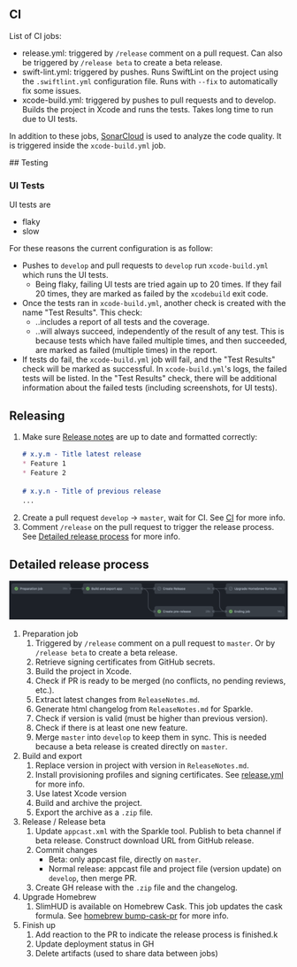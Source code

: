 
## CI

List of CI jobs:
- release.yml: triggered by `/release` comment on a pull request. Can also be triggered by `/release beta` to create a beta release.
- swift-lint.yml: triggered by pushes. Runs SwiftLint on the project using the `.swiftlint.yml` configuration file. Runs with `--fix` to automatically fix some issues.
- xcode-build.yml: triggered by pushes to pull requests and to develop. Builds the project in Xcode and runs the tests. Takes long time to run due to UI tests.

In addition to these jobs, [SonarCloud](https://sonarcloud.io/project/overview?id=alexpera_slimhud) is used to analyze the code quality. It is triggered inside the `xcode-build.yml` job.

## Testing

### UI Tests

UI tests are
- flaky
- slow

For these reasons the current configuration is as follow:
- Pushes to `develop` and pull requests to `develop` run `xcode-build.yml` which runs the UI tests.
    - Being flaky, failing UI tests are tried again up to 20 times. If they fail 20 times, they are marked as failed by the `xcodebuild` exit code.
- Once the tests ran in `xcode-build.yml`, another check is created with the name "Test Results". This check:
    - ..includes a report of all tests and the coverage. 
    - ..will always succeed, independently of the result of any test. This is because tests which have failed multiple times, and then succeeded, are marked as failed (multiple times) in the report.
- If tests do fail, the `xcode-build.yml` job will fail, and the "Test Results" check will be marked as successful. In `xcode-build.yml`'s logs, the failed tests will be listed. In the "Test Results" check, there will be additional information about the failed tests (including screenshots, for UI tests).

## Releasing

1. Make sure [Release notes](../ReleaseNotes.md) are up to date and formatted correctly:
    ```markdown
    # x.y.m - Title latest release
    * Feature 1
    * Feature 2

    # x.y.n - Title of previous release
    ...
    ```
2. Create a pull request `develop` -> `master`, wait for CI. See [CI](#ci) for more info.
3. Comment `/release` on the pull request to trigger the release process. See [Detailed release process](#detailed-release-process) for more info.

## Detailed release process

![Release process](release-process.png)

1. Preparation job
    1. Triggered by `/release` comment on a pull request to `master`. Or by `/release beta` to create a beta release.
    2. Retrieve signing certificates from GitHub secrets.
    3. Build the project in Xcode.
    4. Check if PR is ready to be merged (no conflicts, no pending reviews, etc.).
    5. Extract latest changes from `ReleaseNotes.md`.
    6. Generate html changelog from `ReleaseNotes.md` for Sparkle.
    7. Check if version is valid (must be higher than previous version).
    8. Check if there is at least one new feature.
    9. Merge `master` into `develop` to keep them in sync. This is needed because a beta release is created directly on `master`.
2. Build and export
    1. Replace version in project with version in `ReleaseNotes.md`.
    2. Install provisioning profiles and signing certificates. See [release.yml](/.github/workflows/release.yml) for more info.
    3. Use latest Xcode version
    4. Build and archive the project.
    5. Export the archive as a `.zip` file.
3. Release / Release beta
    1. Update `appcast.xml` with the Sparkle tool. Publish to beta channel if beta release. Construct download URL from GitHub release.
    2. Commit changes
        - Beta: only appcast file, directly on `master`.
        - Normal release: appcast file and project file (version update) on `develop`, then merge PR.
    3. Create GH release with the `.zip` file and the changelog.
4. Upgrade Homebrew
    1. SlimHUD is available on Homebrew Cask. This job updates the cask formula. See [homebrew bump-cask-pr](https://docs.brew.sh/How-To-Open-a-Homebrew-Pull-Request) for more info.
5. Finish up
    1. Add reaction to the PR to indicate the release process is finished.k
    2. Update deployment status in GH
    3. Delete artifacts (used to share data between jobs)
